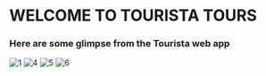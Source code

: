 # WELCOME TO TOURISTA TOURS
### Here are some glimpse from the Tourista web app
![1](https://github.com/parvesh001/tourista-front-end/assets/110919339/4b760f17-037b-4bcc-8d5f-e82ec1d4748c)
![4](https://github.com/parvesh001/tourista-front-end/assets/110919339/a4a01fd2-8816-4630-b40f-21607cacc4b5)
![5](https://github.com/parvesh001/tourista-front-end/assets/110919339/d910129e-fa50-4507-b70a-2cd69aae4343)
![6](https://github.com/parvesh001/tourista-front-end/assets/110919339/24be7065-8e70-42e6-9af5-782ed823591c)
